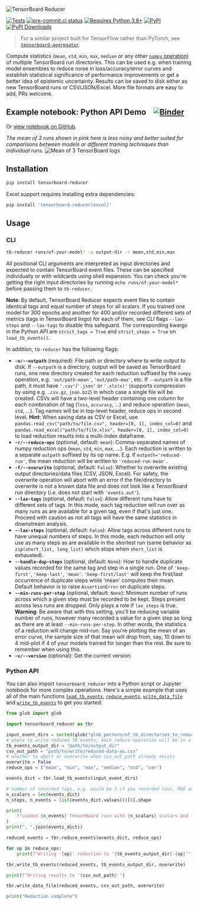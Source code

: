 ![TensorBoard Reducer](https://raw.githubusercontent.com/janosh/tensorboard-reducer/main/assets/tensorboard-reducer.svg)

[![Tests](https://github.com/janosh/tensorboard-reducer/actions/workflows/test.yml/badge.svg)](https://github.com/janosh/tensorboard-reducer/actions/workflows/test.yml)
[![pre-commit.ci status](https://results.pre-commit.ci/badge/github/janosh/tensorboard-reducer/main.svg)](https://results.pre-commit.ci/latest/github/janosh/tensorboard-reducer/main)
[![Requires Python 3.8+](https://img.shields.io/badge/Python-3.8+-blue.svg)](https://python.org/downloads)
[![PyPI](https://img.shields.io/pypi/v/tensorboard-reducer)](https://pypi.org/project/tensorboard-reducer)
[![PyPI Downloads](https://img.shields.io/pypi/dm/tensorboard-reducer)](https://pypistats.org/packages/tensorboard-reducer)

> For a similar project built for TensorFlow rather than PyTorch, see [`tensorboard-aggregator`](https://github.com/Spenhouet/tensorboard-aggregator).

Compute statistics (`mean`, `std`, `min`, `max`, `median` or any other [`numpy` operation](https://numpy.org/doc/stable/reference/routines.statistics)) of multiple TensorBoard run directories. This can be used e.g. when training model ensembles to reduce noise in loss/accuracy/error curves and establish statistical significance of performance improvements or get a better idea of epistemic uncertainty. Results can be saved to disk either as new TensorBoard runs or CSV/JSON/Excel. More file formats are easy to add, PRs welcome.

## Example notebook: Python API Demo &ensp; [![Binder](https://mybinder.org/badge_logo.svg)](https://mybinder.org/v2/gh/janosh/tensorboard-reducer/main?labpath=assets%2Fpython_api_example.ipynb)

Or [view notebook on GitHub](https://github.com/janosh/tensorboard-reducer/blob/main/assets/python_api_example.ipynb).

*The mean of 3 runs shown in pink here is less noisy and better suited for comparisons between models or different training techniques than individual runs.*
![Mean of 3 TensorBoard logs](https://raw.githubusercontent.com/janosh/tensorboard-reducer/main/assets/3-runs-mean.png)

## Installation

```sh
pip install tensorboard-reducer
```

Excel support requires installing extra dependencies:

```sh
pip install 'tensorboard-reducer[excel]'
```

## Usage

### CLI

```sh
tb-reducer runs/of-your-model* -o output-dir -r mean,std,min,max
```

All positional CLI arguments are interpreted as input directories and expected to contain TensorBoard event files. These can be specified individually or with wildcards using shell expansion. You can check you're getting the right input directories by running `echo runs/of-your-model*` before passing them to `tb-reducer`.

**Note**: By default, TensorBoard Reducer expects event files to contain identical tags and equal number of steps for all scalars. If you trained one model for 300 epochs and another for 400 and/or recorded different sets of metrics (tags in TensorBoard lingo) for each of them, see CLI flags `--lax-steps` and `--lax-tags` to disable this safeguard. The corresponding kwargs in the Python API are `strict_tags = True` and `strict_steps = True` on `load_tb_events()`.

In addition, `tb-reducer` has the following flags:

- **`-o/--outpath`** (required): File path or directory where to write output to disk. If `--outpath` is a directory, output will be saved as TensorBoard runs, one new directory created for each reduction suffixed by the `numpy` operation, e.g. `'out/path-mean'`, `'out/path-max'`, etc. If `--outpath` is a file path, it must have `'.csv'`/`'.json'` or `'.xls(x)'` (supports compression by using e.g. `.csv.gz`, `json.bz2`) in which case a single file will be created. CSVs will have a two-level header containing one column for each combination of tag (`loss`, `accuracy`, ...) and reduce operation (`mean`, `std`, ...). Tag names will be in top-level header, reduce ops in second level. **Hint**: When saving data as CSV or Excel, use `pandas.read_csv("path/to/file.csv", header=[0, 1], index_col=0)` and `pandas.read_excel("path/to/file.xlsx", header=[0, 1], index_col=0)` to load reduction results into a multi-index dataframe.
- **`-r/--reduce-ops`** (optional, default: `mean`): Comma-separated names of numpy reduction ops (`mean`, `std`, `min`, `max`, ...). Each reduction is written to a separate `outpath` suffixed by its op name. E.g. if `outpath='reduced-run'`, the mean reduction will be written to `'reduced-run-mean'`.
- **`-f/--overwrite`** (optional, default: `False`): Whether to overwrite existing output directories/data files (CSV, JSON, Excel). For safety, the overwrite operation will abort with an error if the file/directory to overwrite is not a known data file and does not look like a TensorBoard run directory (i.e. does not start with `'events.out'`).
- **`--lax-tags`** (optional, default: `False`): Allow different runs have to different sets of tags. In this mode, each tag reduction will run over as many runs as are available for a given tag, even if that's just one. Proceed with caution as not all tags will have the same statistics in downstream analysis.
- **`--lax-steps`** (optional, default: `False`): Allow tags across different runs to have unequal numbers of steps. In this mode, each reduction will only use as many steps as are available in the shortest run (same behavior as `zip(short_list, long_list)` which stops when `short_list` is exhausted).
- **`--handle-dup-steps`** (optional, default: `None`): How to handle duplicate values recorded for the same tag and step in a single run. One of `'keep-first'`, `'keep-last'`, `'mean'`. `'keep-first/last'` will keep the first/last occurrence of duplicate steps while 'mean' computes their mean. Default behavior is to raise `AssertionError` on duplicate steps.
- **`--min-runs-per-step`** (optional, default: `None`): Minimum number of runs across which a given step must be recorded to be kept. Steps present across less runs are dropped. Only plays a role if `lax_steps` is true. **Warning**: Be aware that with this setting, you'll be reducing variable number of runs, however many recorded a value for a given step as long as there are at least `--min-runs-per-step`. In other words, the statistics of a reduction will change mid-run. Say you're plotting the mean of an error curve, the sample size of that mean will drop from, say, 10 down to 4 mid-plot if 4 of your models trained for longer than the rest. Be sure to remember when using this.
- **`-v/--version`** (optional): Get the current version.

### Python API

You can also import `tensorboard_reducer` into a Python script or Jupyter notebook for more complex operations. Here's a simple example that uses all of the main functions [`load_tb_events`], [`reduce_events`], [`write_data_file`] and [`write_tb_events`] to get you started:

```py
from glob import glob

import tensorboard_reducer as tbr

input_event_dirs = sorted(glob("glob_pattern/of_tb_directories_to_reduce*"))
# where to write reduced TB events, each reduce operation will be in a separate subdirectory
tb_events_output_dir = "path/to/output_dir"
csv_out_path = "path/to/write/reduced-data-as.csv"
# whether to abort or overwrite when csv_out_path already exists
overwrite = False
reduce_ops = ("mean", "min", "max", "median", "std", "var")

events_dict = tbr.load_tb_events(input_event_dirs)

# number of recorded tags. e.g. would be 3 if you recorded loss, MAE and R^2
n_scalars = len(events_dict)
n_steps, n_events = list(events_dict.values())[0].shape

print(
    f"Loaded {n_events} TensorBoard runs with {n_scalars} scalars and {n_steps} steps each"
)
print(", ".join(events_dict))

reduced_events = tbr.reduce_events(events_dict, reduce_ops)

for op in reduce_ops:
    print(f"Writing '{op}' reduction to '{tb_events_output_dir}-{op}'")

tbr.write_tb_events(reduced_events, tb_events_output_dir, overwrite)

print(f"Writing results to '{csv_out_path}'")

tbr.write_data_file(reduced_events, csv_out_path, overwrite)

print("Reduction complete")
```

[`reduce_events`]: <https://github.com/janosh/tensorboard-reducer/blob/6d3468610d2933a23bc355250f9c76e6b6bb0151/tensorboard_reducer/main.py#L12-L14>
[`load_tb_events`]: https://github.com/janosh/tensorboard-reducer/blob/6d3468610d2933a23bc355250f9c76e6b6bb0151/tensorboard_reducer/load.py#L10-L16
[`write_data_file`]: https://github.com/janosh/tensorboard-reducer/blob/6d3468610d2933a23bc355250f9c76e6b6bb0151/tensorboard_reducer/write.py#L111-L115
[`write_tb_events`]: https://github.com/janosh/tensorboard-reducer/blob/6d3468610d2933a23bc355250f9c76e6b6bb0151/tensorboard_reducer/write.py#L45-L49
